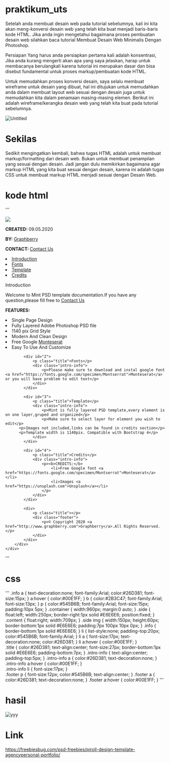 # praktikum_uts

Setelah anda membuat desain web pada tutorial sebelumnya, kali ini kita akan meng-konversi desain web yang telah kita buat menjadi baris-baris kode HTML. Jika anda ingin mengetahui bagaimana proses pembuatan desain web silahkan baca tutorial Membuat Desain Web Minimalis Dengan Photoshop.

Persiapan Yang harus anda persiapkan pertama kali adalah konsentrasi, Jika anda kurang mengerti akan apa yang saya jelaskan, harap untuk membacanya berulangkali karena tutorial ini merupakan dasar dan bisa disebut fundamental untuk proses markup/pembuatan kode HTML.

Untuk memudahkan proses konversi desain, saya selalu membuat wireframe untuk desain yang dibuat, hal ini ditujukan untuk memudahkan anda dalam membuat layout web sesuai dengan desain juga untuk memudahkan kita dalam penamaan masing-masing elemen. Berikut ini adalah wireframe/kerangka desain web yang telah kita buat pada tutorial sebelumnya.

![Untitled](https://user-images.githubusercontent.com/37741274/117404273-d7952200-af33-11eb-9644-362240b0ebc4.png)

# Sekilas

Sedikit mengingatkan kembali, bahwa tugas HTML adalah untuk membuat markup/formatting dari desain web. Bukan untuk membuat penampilan yang sesuai dengan desain. Jadi jangan dulu memikirkan bagaimana agar markup HTML yang kita buat sesuai dengan desain, karena ini adalah tugas CSS untuk membuat markup HTML menjadi sesuai dengan Desain Web.

# kode html

'''

<!DOCTYPE html>
<html>
<head>
	<meta charset="utf-8">
	<title>Mint - PSD Estate Landing Page</title>
    <link rel="stylesheet" href="assets/style.css">
</head>
<body>
	<div class="container">
		<div class="side">
			<div class="info">
				<a href="http://www.graphberry.com"><img src="assets/logo.png"></a>
				<p><b>CREATED: </b> 09.05.2020</p>
				<p><b>BY: </b><a href="http://www.graphberry.com"> Graphberry</a></p>
				<p><b>CONTACT: </b><a href="http://www.graphberry.com/pages/contact"> Contact Us</a></p>
			</div>
			<div class="menu">
				<li>
					<a href="#1">Introduction</a>
				</li>
				<li>
					<a href="#2">Fonts</a>
				</li>
				<li>
					<a href="#3">Template</a>
				</li>
				<li>
					<a href="#4">Credits</a>
				</li>
			</div>
		</div>
		<div class="content">
			<div id="1">
			    <p class="title">Introduction</p>
				<div class="intro-info">
					<p>Welcome to Mint PSD template documentation.If you have any question,please fill free to <a href="http://www.graphberry.com/pages/contact">Contact Us</a></p>
				<p><b>FEATURES: </b>
					<li>Single Page Design</li>
					<li>Fully Layered Adobe Photoshop PSD file</li>
					<li>1140 pix Grid Style</li>
					<li>Modern And Clean Design</li>
					<li>Free Google <a href="https://fonts.google.com/specimen/Montserrat">Monteserat</a></li>
					<li>Easy To Use And Customize</li>
				</p>
				</div>
		    </div>

			<div id="2">
			    <p class="title">Fonts</p>
				<div class="intro-info">
					<p>Please make sure to download and instal google font <a href="https://fonts.google.com/specimen/Montserrat">Monteserat</a> or you will have problem to edit text</p>
				</div>
		    </div>

			<div id="3">
			    <p class="title">Template</p>
				<div class="intro-info">
					<p>Mint is fully layered PSD template,every element is on one layer,gruped and organized</p>
					<p>Make sure to select layer for element you wish to edit</p>
          <p>Images not included,links can be found in credits section</p>
          <p>Template width is 1140pix. Compatible with Bootstrap 4</p>
				</div>
		    </div>

			<div id="4">
			    <p class="title">Credits</p>
				<div class="intro-info">
					<p><b>CREDITS:</b>
						<li>Free Google font <a href="https://fonts.google.com/specimen/Montserrat">Monteserat</a></li>
                        <li>Images <a href="https://unsplash.com">Unsplash</a></li>
                    </p>
				</div>
		    </div>

			<div>
				<p class="title"></p>
				<div class="footer">
					<p>© Copyright 2020 <a href="http://www.graphberry.com">Graphberry</a>.All Rights Reserved.</p>
				</div>
			</div>
		</div>
	</div>






</body>
</html>

'''

# css


'''
.info a {
	text-decoration:none;
	font-family:Arial;
	color:#26D381;
	font-size:15px;
}
a:hover {
	color:#00E1FF;
}
b {
	color:#2B3C47;
	font-family:Arial;
	font-size:13px;
}
p {
	color:#545B6B;
	font-family:Arial;
	font-size:15px;
	padding:10px 5px;
}
.container {
	width:960px;
	margin:0 auto;
}
.side {
	float:left;
	width:250px;
	border-right:1px solid #E6E6E6;
	position:fixed;
}
.content {
	float:right;
	width:709px;
}
.side img {
	width:150px;
	height:60px;
	border-bottom:1px solid #E6E6E6;
	padding:7px 100px 10px 0px;
}
.info {
	border-bottom:1px solid #E6E6E6;
}
li {
	list-style:none;
	padding-top:20px;
	color:#545B6B;
	font-family:Arial;
}
li a {
	font-size:17px;
	text-decoration:none;
	color:#26D381;
}
li a:hover {
	color:#00E1FF;
}	
.title {
	color:#26D381;
	text-align:center;
	font-size:27px;
	border-bottom:1px solid #E6E6E6;
	padding-bottom:7px;
}
.intro-info {
	text-align:center;
	padding-top:5px;
}
.intro-info a {
	color:#26D381;
	text-decoration:none;
}
.intro-info a:hover {
	color:#00E1FF;
}	
.intro-info li {
	font-size:17px;
}	
.footer p {
	font-size:12px;
	color:#545B6B;
	text-align:center;
}
.footer a {
	color:#26D381;
	text-decoration:none;
}
.footer a:hover {
	color:#00E1FF;
}
'''

# hasil

![yyy](https://user-images.githubusercontent.com/37741274/117405114-47f07300-af35-11eb-9075-8050c878968f.png)

# Link

https://freebiesbug.com/psd-freebies/piroll-design-template-agencypersonal-portfolio/
